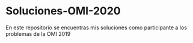 # Soluciones-OMI-2020
En este repositorio se encuentras mis soluciones como participante a los problemas de la OMI 2019
